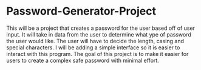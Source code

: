 # Password-Generator-Project
This will be a project that creates a password for the user based off of user input. It will take in data from the user to determine what ype of password the user would like. The user will have to decide the length, casing and special characters. I will be adding a simple interface so it is easier to interact with this program. The goal of this project is to make it easier for users to create a complex safe password with minimal effort.
